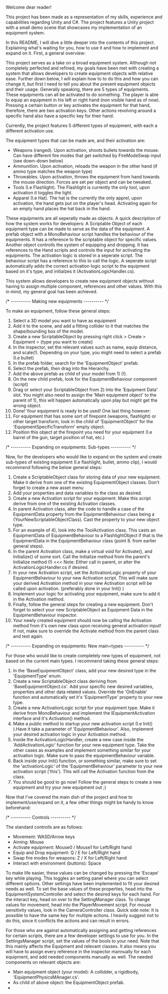 Welcome dear reader!

This project has been made as a representation of my skills, experience and capabilities regarding Unity and C#. 
The project features a Unity project with a small demo scene that showcases my implementation of an equipment system. 

In this README, I will dive a little deeper into the contents of this project. Explaining what's waiting for you, how to use it and how to implement and expand on it. 
First, a general overview: 

This project serves as a take on a broad equipment system. Although not completely perfected and refined, my goals have been met with creating a system that allows developers to create equipment objects with relative ease. 
Further down below, I will explain how to to do this and how you can change it, but first I need to tell you about the present equipment objects and their usage. 
Generally speaking, there are 5 types of equipments. These equipments can all be activated to do something. The player is able to equip an equipment in his left or right hand (non visible hand as of now). 
Pressing a certain button or key activates the equipment for that hand, therefore, there are two activation keys. Other actions revolving around a specific hand also have a specific key for their hand. 

Currently, the project features 5 different types of equipment, with each a different activation use.

The equipment types that can be made are, and their activation are:
- Weapons (ranged). Upon activation, shoots bullets towards the mouse. Can have different fire modes that get switched by FireModeSwap input (see down-down below)
- Ammunition. Upon activation, reloads the weapon in the other hand (if ammo type matches the weapon type)
- Throwables. Upon activation, throws the equipment from hand towards the mouse direction. Forces are set per object and can be tweaked. 
- Tools (I.e Flashlight). The Flashlight is currently the only tool, upon activation it toggles the light. 
- Apparel (I.e Hat). The hat is the currently the only apprel, upon activation, the hand gets put on the player's head. Activating again for an empty hand places the hat back in the hand. 

These equipments are all seperatly made as objects. A quick description of how the system works for developers: 
A Scriptable Object of each equipment type can be made to serve as the data of the equipment. A prefab object with a MonoBehaviour script handles the behaviour of the equipments. It has a reference to the scriptable object for specific values. 
Another object controlls the system of equipping and dropping. It has references to the Hand scripts and controls the input for activating the equipments. 
The activation logic is stored in a seperate script. The behaviour script has a reference to this to call the logic. A seperate script automatically adds the correct activation logic script to the equipment based on it's type, and initialzes it (ActivationLogicHandler.cs). 

This system allows developers to create new equipment objects without having to assign multiple component, references and other values. With this in mind, my general goal has been achieved. 


/* ---------- Making new equipments ---------- */

To make an equipment, follow these general steps: 

1) Select a 3D model you want to have as equipment
2) Add it to the scene, and add a fitting collider to it that matches the shape/bounding box of the model. 
3) Create a new ScriptableObject by pressing right click > Create > Equipment > {type you want to create}
4) In the inspector, set the relevant values such as name, equip distance, and scale(!). Depending on your type, you might need to select a prefab (I.e bullet)
5) In the prefab folder, search for the 'EquipmentObject' prefab.
6) Select the prefab, then drag into the Hierarchy.
7) Add the above prefab as child of your model from 1) (!).
8) On the new child prefab, look for the EquipmentBehaviour component (script)
9) Drag or select your ScriptableObject from 2) into the 'Equipment Data' slot. You might also need to assign the 'Main equipment object' to the parent of 1), this will happen automatically upon play but might get the wrong object. 
10) Done! Your equipment is ready to be used! One last thing however:
11) For equipment that has some sort of firepoint (weapons, flashlight) or other target transform, look in the child of 'EquipmentObject' for the 'EquipmentSpecificTransform' empty object.
12) Position this object at the firepoint you need for your equipment (I.e barrel of the gun, target position of hat, etc.) 


/* ---------- Expanding on equipments: Sub-types ---------- */

Now, for the developers who would like to expand on the system and create sub-types of existing equipment (I.e flashlight, bullet, ammo clip), I would recommend following the below general steps:

1) Create a ScriptableObject class for storing data of your new equipment. Make it derive from one of the existing EquipmentObject classes. Don't forget to create a new asset menu 
2) Add your properties and data variables to the class as desired. 
3) Create a new Activation script for your equipment. Make this script derive from one of the existing Activation classes.
4) In parent Activation class, alter the code to handle a case of the EquipmentData property from the EquipmentBehaviour class being a {YourNewScriptableObjectClass). Cast the property to your new object type.
5) For an example of 4), look into the ToolActivation class. This casts an EquipmentData of EquipmentBehaviour to a FlashlightObject if that is the EquipmentData in the EquipmentBehaviour class (point 8. from earlier general steps).
6) In the parent Activation class, make a virtual void for Activate(), and Initialize() of some sort. Call the Initialize method from the parent's Initialize method (!) <<< Note: Either call in parent, or alter the ActivationLogicHandler.cs if desired.
7) In your new Activation script, set the ActivationLogic property of your EquipmentBehaviour to your new Activation script. This will make sure your derived Activation method in your new Activation script will be called upon activation. (preferably done in your Init() )
8) Implement your logic for activating your equipment, make sure to add it in the Activation method.
9) Finally, follow the general steps for creating a new equipment. Don't forget to select your new ScriptableObject as Equipment Data in the EquipmentBehaviour inspector.
10) Your newly created equipment should now be calling the Activation method from it's own new class upon receiving general activation input! If not, make sure to override the Activate method from the parent class and test again. 


/* ---------- Expanding on equipments: New main=types ---------- */

For those who would like to create completely new types of equipment, not based on the current main types. I recommend taking these general steps: 

1) In the 'BaseEquipmentObject' class, add your new desired type in the 'EquipmentType' enum.
2) Create a new ScriptableObject class deriving from 'BaseEquipmentObject.cs'. Add your specific new desired variables, properties and other data related values. Override the 'OnEnable' function and automatically set it's 'EquipmentType' property to your new type.
3) Create a new ActivationLogic script for your equipment type. Make it derive from MonoBehaviour and implement the IEquipmentActivation interface and it's Activation() method.
4) Make a public method to startup your new activation script (I.e Init() ).Have it take a parameter of 'EquipmentBehaviour'. Also, implement your desired activation logic in your Activation method.
5) Inside the ActivationLogicHandler, create a new case inside the 'AddActivationLogic' function for your new equipment type. Take the other cases as examples and implement something similar for your activation logic. Make sure to pass the equipmentBehaviour variable.
6) Back inside your Init() function, or something similar, make sure to set the 'activationLogic' of the 'EquipmentBehaviour' parameter to your new activation script ('this'). This will call the Activation function from the class.
7) You should be good to go now! Follow the general steps to create a new equipment and try your new equipment out ;) 
      

Now that I've covered the main dish of the project and how to implement/use/expand on it, a few other things might be handy to know beforehand: 


/* ---------- Controls ---------- */

The standard controlls are as follows: 

- Movement: WASD/Arrow keys
- Aiming: Mouse
- Activate equipment: Mouse0 / Mouse1 for Left/Right hand
- Equip and Drop equipment: Q / E for Left/Right hand
- Swap fire modes for weapons: Z / X for Left/Right hand
- Interact with environment (buttons): Space

To make life easier, these values can be changed by pressing the 'Escape' key while playing. This toggles an setting panel where you can select different options. Other settings have been implemented to fit your desired needs as well.
To set the base values of these properties, head into the EquipmentSystemController and select the desired keys for each hand. For the interact key, head on over to the SettingManager class. 
To change values for movement, head into the PlayerMovement script. For mouse sensitivity values, look in the CameraController class. 
Quick side note: It is possible to have the same key for multiple actions. I heavily suggest not to do this, since it conflicts the actions and can result in errors. 

For those who are against automatically assigning and getting references for certain scripts, there are a few developer settings to use for you. In the SettingsManager script, set the values of the bools to your need. 
Note that this mainly affects the Equipment and relevant classes. It also means you will have to assign every reference in the inspector mannually for each equipment, and add needed components manually as well. 
The needed components on relevant objects are: 

- Main equipment object (your model): A collidder, a rigidbody, 'EquipmentPhysicsMAnager.cs'.
- As child of above object: the EquipmentObject prefab.
- 


